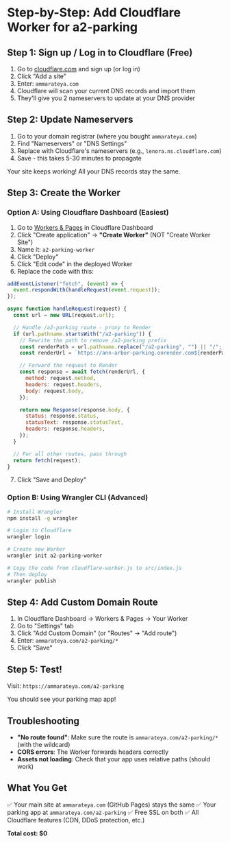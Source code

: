 # Step-by-Step: Add Cloudflare Worker for a2-parking

## Step 1: Sign up / Log in to Cloudflare (Free)

1. Go to [cloudflare.com](https://cloudflare.com) and sign up (or log in)
2. Click "Add a site"
3. Enter: `ammarateya.com`
4. Cloudflare will scan your current DNS records and import them
5. They'll give you 2 nameservers to update at your DNS provider

## Step 2: Update Nameservers

1. Go to your domain registrar (where you bought `ammarateya.com`)
2. Find "Nameservers" or "DNS Settings"
3. Replace with Cloudflare's nameservers (e.g., `lenora.ns.cloudflare.com`)
4. Save - this takes 5-30 minutes to propagate

Your site keeps working! All your DNS records stay the same.

## Step 3: Create the Worker

### Option A: Using Cloudflare Dashboard (Easiest)

1. Go to [Workers & Pages](https://dash.cloudflare.com) in Cloudflare Dashboard
2. Click "Create application" → **"Create Worker"** (NOT "Create Worker Site")
3. Name it: `a2-parking-worker`
4. Click "Deploy"
5. Click "Edit code" in the deployed Worker
6. Replace the code with this:

```javascript
addEventListener("fetch", (event) => {
  event.respondWith(handleRequest(event.request));
});

async function handleRequest(request) {
  const url = new URL(request.url);

  // Handle /a2-parking route - proxy to Render
  if (url.pathname.startsWith("/a2-parking")) {
    // Rewrite the path to remove /a2-parking prefix
    const renderPath = url.pathname.replace("/a2-parking", "") || "/";
    const renderUrl = `https://ann-arbor-parking.onrender.com${renderPath}${url.search}`;

    // Forward the request to Render
    const response = await fetch(renderUrl, {
      method: request.method,
      headers: request.headers,
      body: request.body,
    });

    return new Response(response.body, {
      status: response.status,
      statusText: response.statusText,
      headers: response.headers,
    });
  }

  // For all other routes, pass through
  return fetch(request);
}
```

7. Click "Save and Deploy"

### Option B: Using Wrangler CLI (Advanced)

```bash
# Install Wrangler
npm install -g wrangler

# Login to Cloudflare
wrangler login

# Create new Worker
wrangler init a2-parking-worker

# Copy the code from cloudflare-worker.js to src/index.js
# Then deploy
wrangler publish
```

## Step 4: Add Custom Domain Route

1. In Cloudflare Dashboard → Workers & Pages → Your Worker
2. Go to "Settings" tab
3. Click "Add Custom Domain" (or "Routes" → "Add route")
4. Enter: `ammarateya.com/a2-parking/*`
5. Click "Save"

## Step 5: Test!

Visit: `https://ammarateya.com/a2-parking`

You should see your parking map app!

## Troubleshooting

- **"No route found"**: Make sure the route is `ammarateya.com/a2-parking/*` (with the wildcard)
- **CORS errors**: The Worker forwards headers correctly
- **Assets not loading**: Check that your app uses relative paths (should work)

## What You Get

✅ Your main site at `ammarateya.com` (GitHub Pages) stays the same
✅ Your parking app at `ammarateya.com/a2-parking`
✅ Free SSL on both
✅ All Cloudflare features (CDN, DDoS protection, etc.)

**Total cost: $0**

